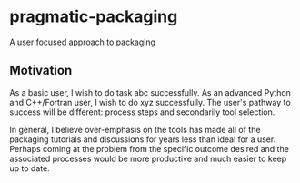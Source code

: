 # pragmatic-packaging
A user focused approach to packaging 

## Motivation

As a basic user, I wish to do task abc successfully. 
As an advanced Python and C++/Fortran user, I wish to do xyz successfully. The user's pathway to success will be different: process steps and secondarily tool selection.

In general, I believe over-emphasis on the tools has made all of the packaging tutorials and discussions for years less than ideal for a user.
Perhaps coming at the problem from the specific outcome desired and the associated processes would be more productive and much easier to keep up to date.
